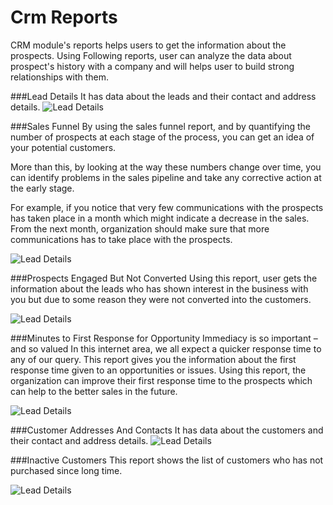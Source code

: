<!-- add-breadcrumbs -->
# Crm Reports

CRM module's reports helps users to get the information about the prospects. Using Following reports, user can analyze the data about prospect's history with a company and will helps user to build strong relationships with them.

###Lead Details
It has data about the leads and their contact and address details.
<img alt="Lead Details" class="screenshot"
    src="/docs/assets/img/crm/report/lead.png">

###Sales Funnel
By using the sales funnel report, and by quantifying the number of prospects at each stage of the process, you can get an idea of your potential customers.

More than this, by looking at the way these numbers change over time, you can identify problems in the sales pipeline and take any corrective action at the early stage.

For example, if you notice that very few communications with the prospects has taken place in a month which might indicate a decrease in the sales. From the next month, organization should make sure that more communications has to take place with the prospects.

<img alt="Lead Details" class="screenshot"
    src="/docs/assets/img/crm/report/sales_funnel.png">

###Prospects Engaged But Not Converted
Using this report, user gets the information about the leads who has shown interest in the business with you but due to some reason they were not converted into the customers.

<img alt="Lead Details" class="screenshot"
    src="/docs/assets/img/crm/report/prospects_engaged_but_not_converted.png">

###Minutes to First Response for Opportunity
Immediacy is so important – and so valued 
In this internet area, we all expect a quicker response time to any of our query. This report gives you the information about the first response time given to an opportunities or issues. Using this report, the organization can improve their first response time to the prospects which can help to the better sales in the future.

<img alt="Lead Details" class="screenshot"
    src="/docs/assets/img/crm/report/minutes_to_first_response.png">

###Customer Addresses And Contacts
It has data about the customers and their contact and address details.
<img alt="Lead Details" class="screenshot"
    src="/docs/assets/img/crm/report/customer_address_and_contact.png">

###Inactive Customers
This report shows the list of customers who has not purchased since long time.

<img alt="Lead Details" class="screenshot"
    src="/docs/assets/img/crm/report/inactive_customers.png">
